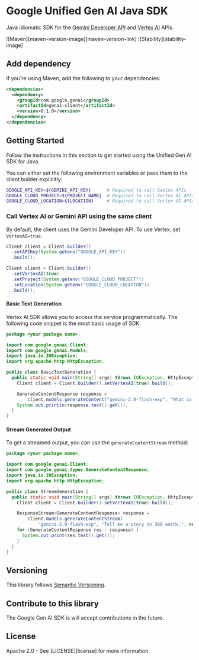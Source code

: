 # Google Unified Gen AI Java SDK

Java idiomatic SDK for the
[Gemini Developer API](https://ai.google.dev/gemini-api/docs) and
[Vertex AI](https://cloud.google.com/vertex-ai/generative-ai/docs/learn/overview)
APIs.

![Maven][maven-version-image][maven-version-link]
![Stability][stability-image]

## Add dependency

If you're using Maven, add the following to your dependencies:

<!-- {x-version-update-start:genai-client:released} -->

```xml
<dependencies>
  <dependency>
    <groupId>com.google.genai</groupId>
    <artifactId>genai-client</artifactId>
    <version>0.1.0</version>
  </dependency>
</dependencies>
```

<!-- {x-version-update-end} -->

## Getting Started

Follow the instructions in this section to get started using the Unified Gen AI
SDK for Java.

You can either set the following environment variables or pass them to the
client builder explicitly:

```bash
GOOGLE_API_KEY=${GEMINI_API_KEY}      # Required to call Gemini APIs
GOOGLE_CLOUD_PROJECT=${PROJECT_NAME}  # Required to call Vertex AI APIs
GOOGLE_CLOUD_LOCATION=${LOCATION}     # Required to call Vertex AI APIs
```

### Call Vertex AI or Gemini API using the same client
By default, the client uses the Gemini Developer API. To use Vertex, set
`VertexAI=true`.

```java
Client client = Client.builder()
  .setAPIKey(System.getenv("GOOGLE_API_KEY"))
  .build();
```

```java
Client client = Client.builder()
  .setVertexAI(true)
  .setProject(System.getenv("GOOGLE_CLOUD_PROJECT"))
  .setLocation(System.getenv("GOOGLE_CLOUD_LOCATION"))
  .build();
```

#### Basic Text Generation
Vertex AI SDK allows you to access the service programmatically. The following
code snippet is the most basic usage of SDK.

```java
package <your package name>;

import com.google.genai.Client;
import com.google.genai.Models;
import java.io.IOException;
import org.apache.http.HttpException;

public class BasicTextGeneration {
  public static void main(String[] args) throws IOException, HttpException {
    Client client = Client.builder().setVertexAI(true).build();

    GenerateContentResponse response =
        client.models.generateContent("gemini-2.0-flash-exp", "What is your name?", null);
    System.out.println(response.text().get());
  }
}
```

#### Stream Generated Output

To get a streamed output, you can use the `generateContentStream` method:

```java
package <your package name>;

import com.google.genai.Client;
import com.google.genai.types.GenerateContentResponse;
import java.io.IOException;
import org.apache.http.HttpException;

public class StreamGeneration {
  public static void main(String[] args) throws IOException, HttpException {
    Client client = Client.builder().setVertexAI(true).build();

    ResponseStream<GenerateContentResponse> response =
        client.models.generateContentStream(
            "gemini-2.0-flash-exp", "Tell me a story in 300 words.", null);
    for (GenerateContentResponse res : response) {
      System.out.print(res.text().get());
    }
  }
}
```

## Versioning

This library follows [Semantic Versioning](http://semver.org/).

## Contribute to this library

The Google Gen AI SDK is will accept contributions in the future.

## License

Apache 2.0 - See [LICENSE][license] for more information.
